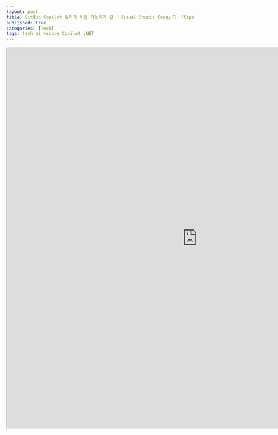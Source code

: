 ```yaml
---
layout: post
title: GitHub Copilot 유저가 이용 가능하게 된 「Visual Studio Code」의 「Copilot Edits」기능이란?신 UI로 어떻게 편리하게 되는 것인가?
published: true
categories: [Tech]
tags: tech ai vscode Copilot .NET
---
```

<iframe width="1024" height="1024" src="https://docs.google.com/document/d/e/2PACX-1vQCMRG-zubdbsaBwZhID46ZyeSOi31EfnhkqZTQ29gQ0pc3tAbwe-Ep1pnTwjJ4EGmHW5scTTJ3bIrj/pub?embedded=true"></iframe>    
    
